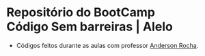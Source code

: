 <h1> Repositório do BootCamp <br> Código Sem barreiras | Alelo </h1>

* Códigos feitos durante as aulas com professor [Anderson Rocha](https://github.com/andersonrocha0).